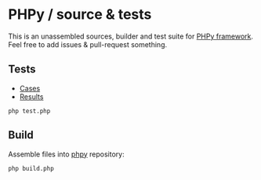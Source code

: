 # PHPy / source & tests
This is an unassembled sources, builder and test suite for [PHPy framework](https://github.com/mrcrypster/phpy).
Feel free to add issues & pull-request something.

## Tests
- [Cases](/test.php)
- [Results](/tests.md)

```
php test.php
```

## Build
Assemble files into [phpy](https://github.com/mrcrypster/phpy) repository:
```
php build.php
```
